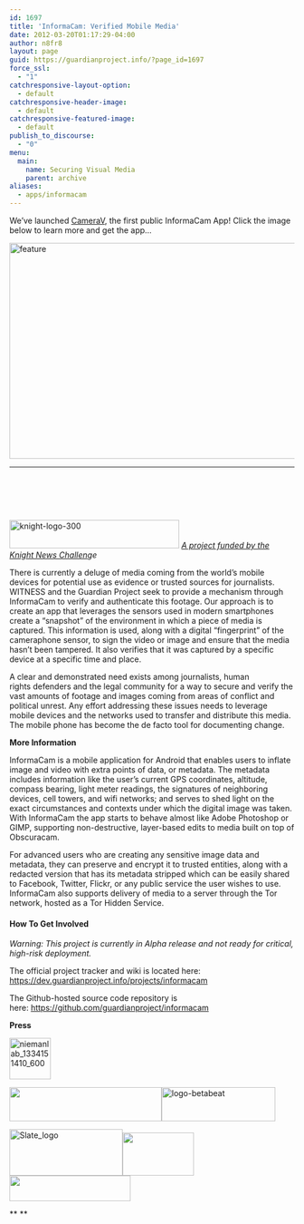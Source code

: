 ```yaml
---
id: 1697
title: 'InformaCam: Verified Mobile Media'
date: 2012-03-20T01:17:29-04:00
author: n8fr8
layout: page
guid: https://guardianproject.info/?page_id=1697
force_ssl:
  - "1"
catchresponsive-layout-option:
  - default
catchresponsive-header-image:
  - default
catchresponsive-featured-image:
  - default
publish_to_discourse:
  - "0"
menu:
  main:
    name: Securing Visual Media
    parent: archive
aliases:
  - apps/informacam
---
```

We&#8217;ve launched [CameraV](https://guardianproject.info/apps/camerav), the first public InformaCam App! Click the image below to learn more and get the app&#8230;

[<img class="alignnone size-large wp-image-13035" src="https://guardianproject.info/wp-content/uploads/2015/07/feature-1024x500.png" alt="feature" width="780" height="381" srcset="https://guardianproject.info/wp-content/uploads/2015/07/feature.png 1024w, https://guardianproject.info/wp-content/uploads/2015/07/feature-300x146.png 300w" sizes="(max-width: 780px) 100vw, 780px" />](https://guardianproject.info/apps/camerav)

* * *

&nbsp;

&nbsp;

[  
<img class="alignnone size-full wp-image-3267" src="https://guardianproject.info/wp-content/uploads/2012/03/knight-logo-300.jpg" alt="knight-logo-300" width="300" height="50" />](http://www.knightfoundation.org/grants/20123674/) [_A project funded by the_](http://www.knightfoundation.org/grants/20123674/) _[Knight News Challen](https://guardianproject.info/2013/01/27/informacam-wins-knight-news-challenge/)ge_

There is currently a deluge of media coming from the world’s mobile devices for potential use as evidence or trusted sources for journalists. WITNESS and the Guardian Project seek to provide a mechanism through InformaCam to verify and authenticate this footage. Our approach is to create an app that leverages the sensors used in modern smartphones create a “snapshot” of the environment in which a piece of media is captured. This information is used, along with a digital “fingerprint” of the cameraphone sensor, to sign the video or image and ensure that the media hasn’t been tampered. It also verifies that it was captured by a specific device at a specific time and place.

A clear and demonstrated need exists among journalists, human rights defenders and the legal community for a way to secure and verify the vast amounts of footage and images coming from areas of conflict and political unrest. Any effort addressing these issues needs to leverage mobile devices and the networks used to transfer and distribute this media. The mobile phone has become the de facto tool for documenting change.

**More Information**

InformaCam is a mobile application for Android that enables users to inflate image and video with extra points of data, or metadata. The metadata includes information like the user’s current GPS coordinates, altitude, compass bearing, light meter readings, the signatures of neighboring devices, cell towers, and wifi networks; and serves to shed light on the exact circumstances and contexts under which the digital image was taken. With InformaCam the app starts to behave almost like Adobe Photoshop or GIMP, supporting non-destructive, layer-based edits to media built on top of Obscuracam.

For advanced users who are creating any sensitive image data and metadata, they can preserve and encrypt it to trusted entities, along with a redacted version that has its metadata stripped which can be easily shared to Facebook, Twitter, Flickr, or any public service the user wishes to use. InformaCam also supports delivery of media to a server through the Tor network, hosted as a Tor Hidden Service.

#### How To Get Involved

_Warning: This project is currently in Alpha release and not ready for critical, high-risk deployment._

The official project tracker and wiki is located here: <https://dev.guardianproject.info/projects/informacam>

The Github-hosted source code repository is here: <https://github.com/guardianproject/informacam>

**Press**

[<img class=" wp-image-3274 alignleft" src="https://guardianproject.info/wp-content/uploads/2012/03/niemanlab_1334151410_600-150x150.jpeg" alt="niemanlab_1334151410_600" width="73" height="73" srcset="https://guardianproject.info/wp-content/uploads/2012/03/niemanlab_1334151410_600-150x150.jpeg 150w, https://guardianproject.info/wp-content/uploads/2012/03/niemanlab_1334151410_600-300x300.jpeg 300w, https://guardianproject.info/wp-content/uploads/2012/03/niemanlab_1334151410_600.jpeg 383w" sizes="(max-width: 73px) 100vw, 73px" />](http://www.niemanlab.org/2013/01/is-it-real-witness-builds-an-app-to-verify-user-submitted-content/)

[<img class="alignnone" src="https://upload.wikimedia.org/wikipedia/bar/3/3e/Logo-der_spiegel.svg" alt="" width="269" height="60" />](http://www.spiegel.de/netzwelt/apps/informacam-app-soll-verifizierung-von-fotos-und-videos-erleichtern-a-880519.html)[<img class="alignleft size-medium wp-image-3272" src="https://guardianproject.info/wp-content/uploads/2012/03/logo-betabeat-300x90.png" alt="logo-betabeat" width="201" height="60" srcset="https://guardianproject.info/wp-content/uploads/2012/03/logo-betabeat-300x90.png 300w, https://guardianproject.info/wp-content/uploads/2012/03/logo-betabeat.png 333w" sizes="(max-width: 201px) 100vw, 201px" />](http://betabeat.com/2013/01/wikimedia-new-york-organizations-share-in-knight-foundation-mobile-contest-riches/)

[<img class="alignleft size-medium wp-image-3271" src="https://guardianproject.info/wp-content/uploads/2012/03/Slate_logo-300x123.png" alt="Slate_logo" width="200" height="82" srcset="https://guardianproject.info/wp-content/uploads/2012/03/Slate_logo-300x123.png 300w, https://guardianproject.info/wp-content/uploads/2012/03/Slate_logo.png 325w" sizes="(max-width: 200px) 100vw, 200px" />](http://www.slate.com/blogs/future_tense/2013/01/22/knight_news_challenge_media_s_winning_apps.html)[<img class="alignnone" src="http://www.worldphoto.org/_assets/images/WPO_Logo_-BLACK_MASTER(63).jpg" alt="" width="126" height="76" />](http://www.worldphoto.org/news-and-events/wpo-news/informacam-the-latest-in-citizen-photojournalism/)[<img class="alignnone" src="http://www.csg-pr.com/wp-content/uploads/BusinessWeek-Logo.jpg" alt="" width="214" height="45" />](http://www.businessweek.com/articles/2013-01-29/for-activists-and-manti-teo-new-protection-against-internet-fakes#r=blg-s)

** **

&nbsp;

&nbsp;

&nbsp;

&nbsp;

&nbsp;

&nbsp;

&nbsp;

&nbsp;

&nbsp;

&nbsp;